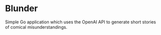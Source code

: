 # Blunder
Simple Go application which uses the OpenAI API to generate short stories of comical misunderstandings.
